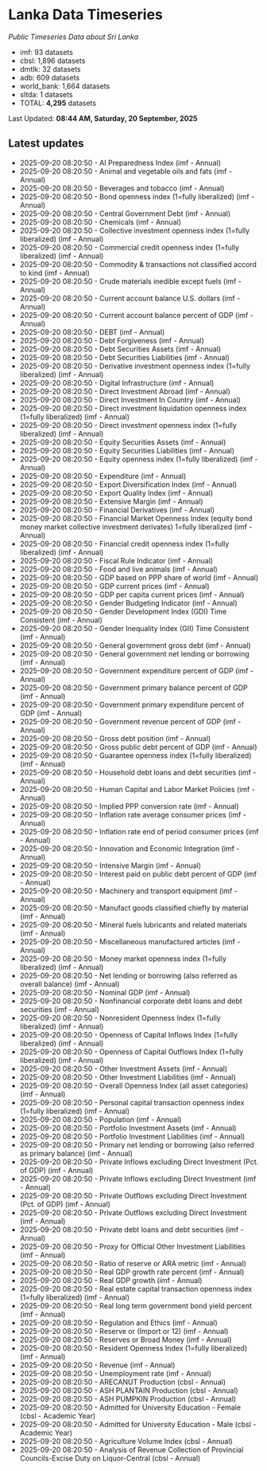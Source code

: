 # Lanka Data Timeseries
*Public Timeseries Data about Sri Lanka*

* imf: 93 datasets
* cbsl: 1,896 datasets
* dmtlk: 32 datasets
* adb: 609 datasets
* world_bank: 1,664 datasets
* sltda: 1 datasets
* TOTAL: **4,295** datasets

Last Updated: **08:44 AM, Saturday, 20 September, 2025**

## Latest updates

* 2025-09-20 08:20:50 - AI Preparedness Index (imf - Annual)
* 2025-09-20 08:20:50 - Animal and vegetable oils and fats (imf - Annual)
* 2025-09-20 08:20:50 - Beverages and tobacco (imf - Annual)
* 2025-09-20 08:20:50 - Bond openness index (1=fully liberalized) (imf - Annual)
* 2025-09-20 08:20:50 - Central Government Debt (imf - Annual)
* 2025-09-20 08:20:50 - Chemicals (imf - Annual)
* 2025-09-20 08:20:50 - Collective investment openness index (1=fully liberalized) (imf - Annual)
* 2025-09-20 08:20:50 - Commercial credit openness index (1=fully liberalized) (imf - Annual)
* 2025-09-20 08:20:50 - Commodity & transactions not classified accord to kind (imf - Annual)
* 2025-09-20 08:20:50 - Crude materials inedible except fuels (imf - Annual)
* 2025-09-20 08:20:50 - Current account balance U.S. dollars (imf - Annual)
* 2025-09-20 08:20:50 - Current account balance percent of GDP (imf - Annual)
* 2025-09-20 08:20:50 - DEBT (imf - Annual)
* 2025-09-20 08:20:50 - Debt Forgiveness (imf - Annual)
* 2025-09-20 08:20:50 - Debt Securities Assets (imf - Annual)
* 2025-09-20 08:20:50 - Debt Securities Liabilities (imf - Annual)
* 2025-09-20 08:20:50 - Derivative investment openness index (1=fully liberalized) (imf - Annual)
* 2025-09-20 08:20:50 - Digital Infrastructure (imf - Annual)
* 2025-09-20 08:20:50 - Direct Investment Abroad (imf - Annual)
* 2025-09-20 08:20:50 - Direct Investment In Country (imf - Annual)
* 2025-09-20 08:20:50 - Direct investment liquidation openness index (1=fully liberalized) (imf - Annual)
* 2025-09-20 08:20:50 - Direct investment openness index (1=fully liberalized) (imf - Annual)
* 2025-09-20 08:20:50 - Equity Securities Assets (imf - Annual)
* 2025-09-20 08:20:50 - Equity Securities Liabilities (imf - Annual)
* 2025-09-20 08:20:50 - Equity openness index (1=fully liberalized) (imf - Annual)
* 2025-09-20 08:20:50 - Expenditure (imf - Annual)
* 2025-09-20 08:20:50 - Export Diversification Index (imf - Annual)
* 2025-09-20 08:20:50 - Export Quality Index (imf - Annual)
* 2025-09-20 08:20:50 - Extensive Margin (imf - Annual)
* 2025-09-20 08:20:50 - Financial Derivatives (imf - Annual)
* 2025-09-20 08:20:50 - Financial Market Openness Index (equity bond money market collective investment derivates) 1=fully liberalized (imf - Annual)
* 2025-09-20 08:20:50 - Financial credit openness index (1=fully liberalized) (imf - Annual)
* 2025-09-20 08:20:50 - Fiscal Rule Indicator (imf - Annual)
* 2025-09-20 08:20:50 - Food and live animals (imf - Annual)
* 2025-09-20 08:20:50 - GDP based on PPP share of world (imf - Annual)
* 2025-09-20 08:20:50 - GDP current prices (imf - Annual)
* 2025-09-20 08:20:50 - GDP per capita current prices (imf - Annual)
* 2025-09-20 08:20:50 - Gender Budgeting Indicator (imf - Annual)
* 2025-09-20 08:20:50 - Gender Development Index (GDI) Time Consistent (imf - Annual)
* 2025-09-20 08:20:50 - Gender Inequality Index (GII) Time Consistent (imf - Annual)
* 2025-09-20 08:20:50 - General government gross debt (imf - Annual)
* 2025-09-20 08:20:50 - General government net lending or borrowing (imf - Annual)
* 2025-09-20 08:20:50 - Government expenditure percent of GDP (imf - Annual)
* 2025-09-20 08:20:50 - Government primary balance percent of GDP (imf - Annual)
* 2025-09-20 08:20:50 - Government primary expenditure percent of GDP (imf - Annual)
* 2025-09-20 08:20:50 - Government revenue percent of GDP (imf - Annual)
* 2025-09-20 08:20:50 - Gross debt position (imf - Annual)
* 2025-09-20 08:20:50 - Gross public debt percent of GDP (imf - Annual)
* 2025-09-20 08:20:50 - Guarantee openness index (1=fully liberalized) (imf - Annual)
* 2025-09-20 08:20:50 - Household debt loans and debt securities (imf - Annual)
* 2025-09-20 08:20:50 - Human Capital and Labor Market Policies (imf - Annual)
* 2025-09-20 08:20:50 - Implied PPP conversion rate (imf - Annual)
* 2025-09-20 08:20:50 - Inflation rate average consumer prices (imf - Annual)
* 2025-09-20 08:20:50 - Inflation rate end of period consumer prices (imf - Annual)
* 2025-09-20 08:20:50 - Innovation and Economic Integration (imf - Annual)
* 2025-09-20 08:20:50 - Intensive Margin (imf - Annual)
* 2025-09-20 08:20:50 - Interest paid on public debt percent of GDP (imf - Annual)
* 2025-09-20 08:20:50 - Machinery and transport equipment (imf - Annual)
* 2025-09-20 08:20:50 - Manufact goods classified chiefly by material (imf - Annual)
* 2025-09-20 08:20:50 - Mineral fuels lubricants and related materials (imf - Annual)
* 2025-09-20 08:20:50 - Miscellaneous manufactured articles (imf - Annual)
* 2025-09-20 08:20:50 - Money market openness index (1=fully liberalized) (imf - Annual)
* 2025-09-20 08:20:50 - Net lending or borrowing (also referred as overall balance) (imf - Annual)
* 2025-09-20 08:20:50 - Nominal GDP (imf - Annual)
* 2025-09-20 08:20:50 - Nonfinancial corporate debt loans and debt securities (imf - Annual)
* 2025-09-20 08:20:50 - Nonresident Openness Index (1=fully liberalized) (imf - Annual)
* 2025-09-20 08:20:50 - Openness of Capital Inflows Index (1=fully liberalized) (imf - Annual)
* 2025-09-20 08:20:50 - Openness of Capital Outflows Index (1=fully liberalized) (imf - Annual)
* 2025-09-20 08:20:50 - Other Investment Assets (imf - Annual)
* 2025-09-20 08:20:50 - Other Investment Liabilities (imf - Annual)
* 2025-09-20 08:20:50 - Overall Openness Index (all asset categories) (imf - Annual)
* 2025-09-20 08:20:50 - Personal capital transaction openness index (1=fully liberalized) (imf - Annual)
* 2025-09-20 08:20:50 - Population (imf - Annual)
* 2025-09-20 08:20:50 - Portfolio Investment Assets (imf - Annual)
* 2025-09-20 08:20:50 - Portfolio Investment Liabilities (imf - Annual)
* 2025-09-20 08:20:50 - Primary net lending or borrowing (also referred as primary balance) (imf - Annual)
* 2025-09-20 08:20:50 - Private Inflows excluding Direct Investment (Pct. of GDP) (imf - Annual)
* 2025-09-20 08:20:50 - Private Inflows excluding Direct Investment (imf - Annual)
* 2025-09-20 08:20:50 - Private Outflows excluding Direct Investment (Pct. of GDP) (imf - Annual)
* 2025-09-20 08:20:50 - Private Outflows excluding Direct Investment (imf - Annual)
* 2025-09-20 08:20:50 - Private debt loans and debt securities (imf - Annual)
* 2025-09-20 08:20:50 - Proxy for Official Other Investment Liabilities (imf - Annual)
* 2025-09-20 08:20:50 - Ratio of reserve or ARA metric (imf - Annual)
* 2025-09-20 08:20:50 - Real GDP growth rate percent (imf - Annual)
* 2025-09-20 08:20:50 - Real GDP growth (imf - Annual)
* 2025-09-20 08:20:50 - Real estate capital transaction openness index (1=fully liberalized) (imf - Annual)
* 2025-09-20 08:20:50 - Real long term government bond yield percent (imf - Annual)
* 2025-09-20 08:20:50 - Regulation and Ethics (imf - Annual)
* 2025-09-20 08:20:50 - Reserve or (Import or 12) (imf - Annual)
* 2025-09-20 08:20:50 - Reserves or Broad Money (imf - Annual)
* 2025-09-20 08:20:50 - Resident Openness Index (1=fully liberalized) (imf - Annual)
* 2025-09-20 08:20:50 - Revenue (imf - Annual)
* 2025-09-20 08:20:50 - Unemployment rate (imf - Annual)
* 2025-09-20 08:20:50 - ARECANUT Production (cbsl - Annual)
* 2025-09-20 08:20:50 - ASH PLANTAIN Production (cbsl - Annual)
* 2025-09-20 08:20:50 - ASH PUMPKIN Production (cbsl - Annual)
* 2025-09-20 08:20:50 - Admitted for University Education - Female (cbsl - Academic Year)
* 2025-09-20 08:20:50 - Admitted for University Education - Male (cbsl - Academic Year)
* 2025-09-20 08:20:50 - Agriculture Volume Index (cbsl - Annual)
* 2025-09-20 08:20:50 - Analysis of Revenue Collection of Provincial Councils-Excise Duty on Liquor-Central (cbsl - Annual)